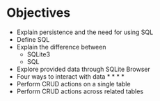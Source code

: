 # Objectives

* Explain persistence and the need for using SQL
* Define SQL
* Explain the difference between
  * SQLite3
  * SQL
* Explore provided data through SQLite Browser
* Four ways to interact with data
  *
  *
  *
  * 
* Perform CRUD actions on a single table
* Perform CRUD actions across related tables
